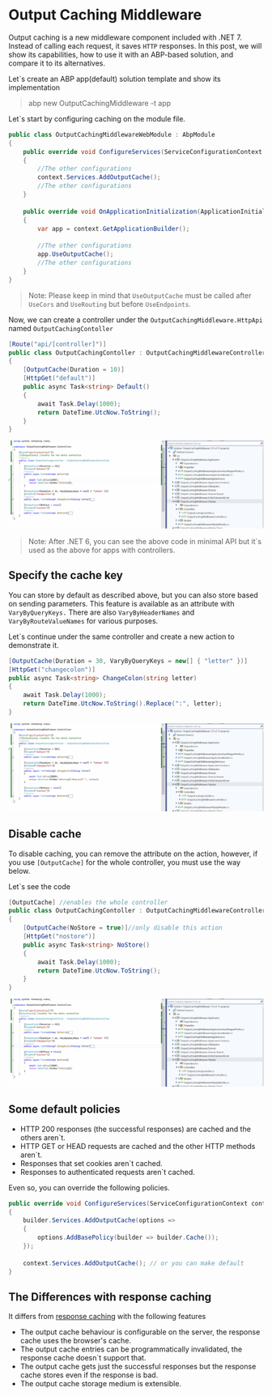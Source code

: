 # Output Caching Middleware 
Output caching is a new middleware component included with .NET 7. Instead of calling each request, it saves `HTTP` responses. In this post, we will show its capabilities, how to use it with an ABP-based solution, and compare it to its alternatives.

Let`s create an ABP app(default) solution template and show its implementation
> abp new OutputCachingMiddleware -t app

Let`s start by configuring caching on the module file.
```csharp
public class OutputCachingMiddlewareWebModule : AbpModule
{
    public override void ConfigureServices(ServiceConfigurationContext context)
    {
        //The other configurations
        context.Services.AddOutputCache();
        //The other configurations
    }

    public override void OnApplicationInitialization(ApplicationInitializationContext context)
    {
        var app = context.GetApplicationBuilder();

        //The other configurations
        app.UseOutputCache();
        //The other configurations
    }
}
```

> Note: Please keep in mind that `UseOutputCache` must be called after `UseCors` and `UseRouting` but before `UseEndpoints`.

Now, we can create a controller under the `OutputCachingMiddleware.HttpApi` named `OutputCachingContoller`
```csharp
[Route("api/[controller]")]
public class OutputCachingContoller : OutputCachingMiddlewareController
{
    [OutputCache(Duration = 10)]
    [HttpGet("default")]
    public async Task<string> Default()
    {
        await Task.Delay(1000);
        return DateTime.UtcNow.ToString();
    }
}
```

![default ](./images/default.gif)

>Note: After .NET 6, you can see the above code in minimal API but it`s used as the above for apps with controllers.

## Specify the cache key
You can store by default as described above, but you can also store based on sending parameters. This feature is available as an attribute with `VaryByQueryKeys.` There are also `VaryByHeaderNames` and `VaryByRouteValueNames` for various purposes.

Let`s continue under the same controller and create a new action to demonstrate it.
```csharp
[OutputCache(Duration = 30, VaryByQueryKeys = new[] { "letter" })]
[HttpGet("changecolon")]
public async Task<string> ChangeColon(string letter)
{
    await Task.Delay(1000);
    return DateTime.UtcNow.ToString().Replace(":", letter);
}
```
![var by query keys](./images/change%20colon.gif)

## Disable cache
To disable caching, you can remove the attribute on the action, however, if you use `[OutputCache]` for the whole controller, you must use the way below. 

Let`s see the code
```csharp
[OutputCache] //enables the whole controller
public class OutputCachingContoller : OutputCachingMiddlewareController
{
    [OutputCache(NoStore = true)]//only disable this action
    [HttpGet("nostore")]
    public async Task<string> NoStore()
    {
        await Task.Delay(1000);
        return DateTime.UtcNow.ToString();
    }
}
```
![no store](./images/nostore.gif)

## Some default policies
* HTTP 200 responses (the successful responses) are cached and the others aren`t.
* HTTP GET or HEAD requests are cached and the other HTTP methods aren`t.
* Responses that set cookies aren`t cached.
* Responses to authenticated requests aren`t cached.

Even so, you can override the following policies.

```csharp
public override void ConfigureServices(ServiceConfigurationContext context)
{
    builder.Services.AddOutputCache(options =>
    {
        options.AddBasePolicy(builder => builder.Cache());
    });

    context.Services.AddOutputCache(); // or you can make default 
}
```

## The Differences with response caching
It differs from [response caching](https://learn.microsoft.com/en-us/aspnet/core/performance/caching/overview?view=aspnetcore-7.0#response-caching) with the following features

* The output cache behaviour is configurable on the server, the response cache uses the browser's cache.
* The output cache entries can be programmatically invalidated, the response cache doesn`t support that.
* The output cache gets just the successful responses but the response cache stores even if the response is bad.
* The output cache storage medium is extensible.
